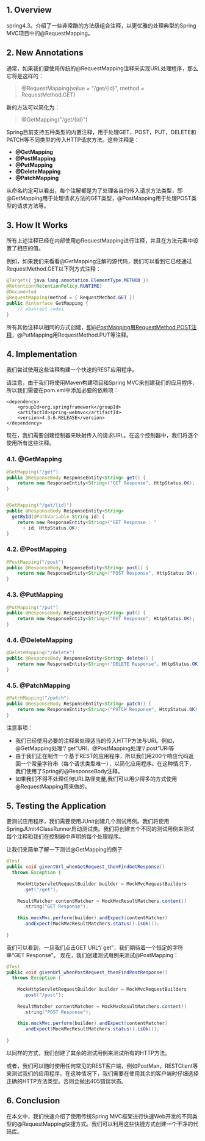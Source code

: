 

## **1. Overview**

spring4.3。介绍了一些非常酷的方法级组合注释，以更优雅的处理典型的Spring MVC项目中的@RequestMapping。

## **2. New Annotations**

通常，如果我们要使用传统的@RequestMapping注释来实现URL处理程序，那么它将是这样的：

> @RequestMapping(value = "/get/{id}", method = RequestMethod.GET)

新的方法可以简化为：

>@GetMapping("/get/{id}")

Spring目前支持五种类型的内置注释，用于处理GET，POST，PUT，DELETE和PATCH等不同类型的传入HTTP请求方法。这些注释是：

- **@GetMapping**
- **@PostMapping**
- **@PutMapping**
- **@DeleteMapping**
- **@PatchMapping**


从命名约定可以看出，每个注解都是为了处理各自的传入请求方法类型，即@GetMapping用于处理请求方法的GET类型，@PostMapping用于处理POST类型的请求方法等。

## **3. How It Works**

所有上述注释已经在内部使用@RequestMapping进行注释，并且在方法元素中设置了相应的值。

例如，如果我们来看看@GetMapping注解的源代码，我们可以看到它已经通过RequestMethod.GET以下列方式注释：

``` java
@Target({ java.lang.annotation.ElementType.METHOD })
@Retention(RetentionPolicy.RUNTIME)
@Documented
@RequestMapping(method = { RequestMethod.GET })
public @interface GetMapping {
    // abstract codes
}
```

所有其他注释以相同的方式创建，即@PostMapping用RequestMethod.POST注释，@PutMapping用RequestMethod.PUT等注释。


## **4. Implementation**

我们尝试使用这些注释构建一个快速的REST应用程序。

请注意，由于我们将使用Maven构建项目和Spring MVC来创建我们的应用程序，所以我们需要在pom.xml中添加必要的依赖项：

``` vbscript-html
<dependency>
    <groupId>org.springframework</groupId>
    <artifactId>spring-webmvc</artifactId>
    <version>4.3.6.RELEASE</version>
</dependency>
```
现在，我们需要创建控制器来映射传入的请求URL。在这个控制器中，我们将逐个使用所有这些注释。












### **4.1. @GetMapping**


``` java
@GetMapping("/get")
public @ResponseBody ResponseEntity<String> get() {
    return new ResponseEntity<String>("GET Response", HttpStatus.OK);
}


@GetMapping("/get/{id}")
public @ResponseBody ResponseEntity<String>
  getById(@PathVariable String id) {
    return new ResponseEntity<String>("GET Response : "
      + id, HttpStatus.OK);
}
```



### **4.2. @PostMapping**

``` java
@PostMapping("/post")
public @ResponseBody ResponseEntity<String> post() {
    return new ResponseEntity<String>("POST Response", HttpStatus.OK);
}
```


### **4.3. @PutMapping**

``` java
@PutMapping("/put")
public @ResponseBody ResponseEntity<String> put() {
    return new ResponseEntity<String>("PUT Response", HttpStatus.OK);
}
```

### **4.4. @DeleteMapping**


``` java
@DeleteMapping("/delete")
public @ResponseBody ResponseEntity<String> delete() {
    return new ResponseEntity<String>("DELETE Response", HttpStatus.OK);
}
```


### **4.5. @PatchMapping**

``` java
@PatchMapping("/patch")
public @ResponseBody ResponseEntity<String> patch() {
    return new ResponseEntity<String>("PATCH Response", HttpStatus.OK);
}
```


注意事项：
- 我们已经使用必要的注释来处理适当的传入HTTP方法与URI。例如，@GetMapping处理“/ get”URI，@PostMapping处理“/ post”URI等
- 由于我们正在制作一个基于REST的应用程序，所以我们用200个响应代码返回一个常量字符串（每个请求类型唯一），以简化应用程序。在这种情况下，我们使用了Spring的@ResponseBody注释。
- 如果我们不得不处理任何URL路径变量,我们可以用少得多的方式使用@RequestMapping用来做的。



## **5. Testing the Application**

要测试应用程序，我们需要使用JUnit创建几个测试用例。我们将使用SpringJUnit4ClassRunner启动测试类。我们将创建五个不同的测试用例来测试每个注释和我们在控制器中声明的每个处理程序。

让我们来简单了解一下测试@GetMapping的例子

``` java
@Test
public void giventUrl_whenGetRequest_thenFindGetResponse() 
  throws Exception {
 
    MockHttpServletRequestBuilder builder = MockMvcRequestBuilders
      .get("/get");
 
    ResultMatcher contentMatcher = MockMvcResultMatchers.content()
      .string("GET Response");
 
    this.mockMvc.perform(builder).andExpect(contentMatcher)
      .andExpect(MockMvcResultMatchers.status().isOk());
 
}
```
我们可以看到，一旦我们点击GET URL“/ get”，我们期待着一个恒定的字符串“GET Response”。 现在，我们创建测试用例来测试@PostMapping：

``` java
@Test
public void givenUrl_whenPostRequest_thenFindPostResponse() 
  throws Exception {
     
    MockHttpServletRequestBuilder builder = MockMvcRequestBuilders
      .post("/post");
     
    ResultMatcher contentMatcher = MockMvcResultMatchers.content()
      .string("POST Response");
     
    this.mockMvc.perform(builder).andExpect(contentMatcher)
      .andExpect(MockMvcResultMatchers.status().isOk());
     
}
```
以同样的方式，我们创建了其余的测试用例来测试所有的HTTP方法。

或者，我们可以随时使用任何常见的REST客户端，例如PostMan，RESTClient等来测试我们的应用程序。在这种情况下，我们需要在使用其余的客户端时仔细选择正确的HTTP方法类型。否则会抛出405错误状态。

## **6. Conclusion**

在本文中，我们快速介绍了使用传统Spring MVC框架进行快速Web开发的不同类型的@RequestMapping快捷方式。我们可以利用这些快捷方式创建一个干净的代码库。